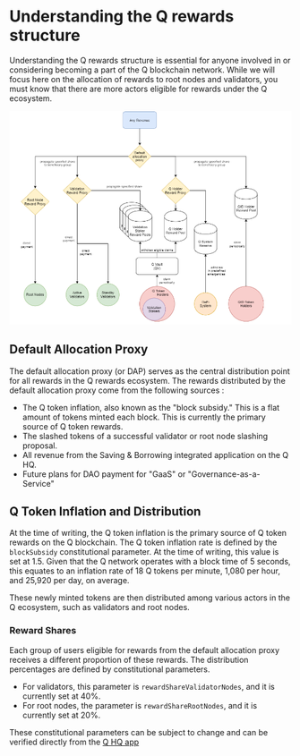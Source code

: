 # Understanding the Q rewards structure

Understanding the Q rewards structure is essential for anyone involved in or considering becoming a part of the Q blockchain network. While we will focus here on the allocation of rewards to root nodes and validators, you must know that there are more actors eligible for rewards under the Q ecosystem.

![Tokenomics](./img/tokenomics.png)

## Default Allocation Proxy

The default allocation proxy (or DAP) serves as the central distribution point for all rewards in the Q rewards ecosystem. The rewards distributed by the default allocation proxy come from the following sources :
- The Q token inflation, also known as the "block subsidy." This is a flat amount of tokens minted each block. This is currently the primary source of Q token rewards.
- The slashed tokens of a successful validator or root node slashing proposal.
- All revenue from the Saving & Borrowing integrated application on the Q HQ.
- Future plans for DAO payment for "GaaS" or "Governance-as-a-Service"

## Q Token Inflation and Distribution

At the time of writing, the Q token inflation is the primary source of Q token rewards on the Q blockchain.
The Q token inflation rate is defined by the `blockSubsidy` constitutional parameter. At the time of writing, this value is set at 1.5. Given that the Q network operates with a block time of 5 seconds, this equates to an inflation rate of 18 Q tokens per minute, 1,080 per hour, and 25,920 per day, on average.

These newly minted tokens are then distributed among various actors in the Q ecosystem, such as validators and root nodes.

### Reward Shares

Each group of users eligible for rewards from the default allocation proxy receives a different proportion of these rewards. The distribution percentages are defined by constitutional parameters. 

- For validators, this parameter is `rewardShareValidatorNodes`, and it is currently set at 40%.
- For root nodes, the parameter is `rewardShareRootNodes`, and it is currently set at 20%.

These constitutional parameters can be subject to change and can be verified directly from the [Q HQ app](https://hq.q.org/q-parameters/constitution)
